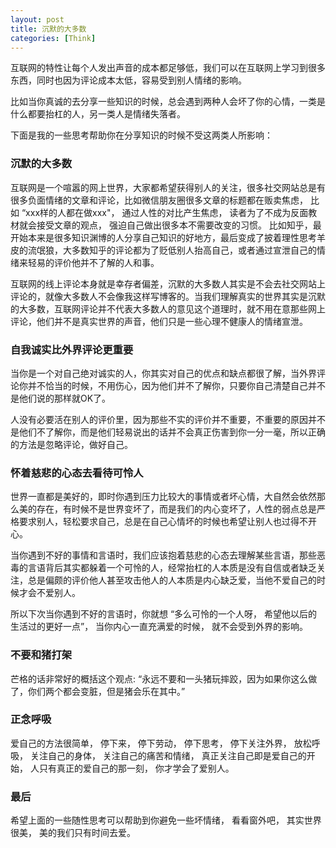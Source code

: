 ```yaml
---
layout: post
title: 沉默的大多数
categories: [Think]
---
```


互联网的特性让每个人发出声音的成本都足够低，我们可以在互联网上学习到很多东西，同时也因为评论成本太低，容易受到别人情绪的影响。

比如当你真诚的去分享一些知识的时候，总会遇到两种人会坏了你的心情，一类是什么都要抬杠的人，另一类人是情绪失落者。

下面是我的一些思考帮助你在分享知识的时候不受这两类人所影响：

### 沉默的大多数
互联网是一个喧嚣的网上世界，大家都希望获得别人的关注，很多社交网站总是有很多负面情绪的文章和评论，比如微信朋友圈很多文章的标题都在贩卖焦虑， 比如 “xxx样的人都在做xxx"， 通过人性的对比产生焦虑， 读者为了不成为反面教材就会接受文章的观点， 强迫自己做出很多本不需要改变的习惯。 比如知乎，最开始本来是很多知识渊博的人分享自己知识的好地方，最后变成了披着理性思考羊皮的流氓狼，大多数知乎的评论都为了贬低别人抬高自己，或者通过宣泄自己的情绪来轻易的评价他并不了解的人和事。

互联网的线上评论本身就是幸存者偏差，沉默的大多数人其实是不会去社交网站上评论的，就像大多数人不会像我这样写博客的。当我们理解真实的世界其实是沉默的大多数，互联网评论并不代表大多数人的意见这个道理时，就不用在意那些网上评论，他们并不是真实世界的声音，他们只是一些心理不健康人的情绪宣泄。

### 自我诚实比外界评论更重要
当你是一个对自己绝对诚实的人，你其实对自己的优点和缺点都很了解，当外界评论你并不恰当的时候，不用伤心，因为他们并不了解你，只要你自己清楚自己并不是他们说的那样就OK了。

人没有必要活在别人的评价里，因为那些不实的评价并不重要，不重要的原因并不是他们不了解你，而是他们轻易说出的话并不会真正伤害到你一分一毫，所以正确的方法是忽略评论，做好自己。

### 怀着慈悲的心态去看待可怜人
世界一直都是美好的，即时你遇到压力比较大的事情或者坏心情，大自然会依然那么美的存在，有时候不是世界变坏了，而是我们的内心变坏了，人性的弱点总是严格要求别人，轻松要求自己，总是在自己心情坏的时候也希望让别人也过得不开心。

当你遇到不好的事情和言语时，我们应该抱着慈悲的心态去理解某些言语，那些恶毒的言语背后其实都躲着一个可怜的人，经常抬杠的人本质是没有自信或者缺乏关注，总是偏颇的评价他人甚至攻击他人的人本质是内心缺乏爱，当他不爱自己的时候才会不爱别人。

所以下次当你遇到不好的言语时，你就想 “多么可怜的一个人呀， 希望他以后的生活过的更好一点”， 当你内心一直充满爱的时候， 就不会受到外界的影响。

### 不要和猪打架
芒格的话非常好的概括这个观点: “永远不要和一头猪玩摔跤，因为如果你这么做了，你们两个都会变脏，但是猪会乐在其中。”

### 正念呼吸
爱自己的方法很简单， 停下来， 停下劳动， 停下思考， 停下关注外界， 放松呼吸， 关注自己的身体， 关注自己的痛苦和情绪， 真正关注自己即是爱自己的开始， 人只有真正的爱自己的那一刻， 你才学会了爱别人。 

### 最后
希望上面的一些随性思考可以帮助到你避免一些坏情绪， 看看窗外吧， 其实世界很美， 美的我们只有时间去爱。
